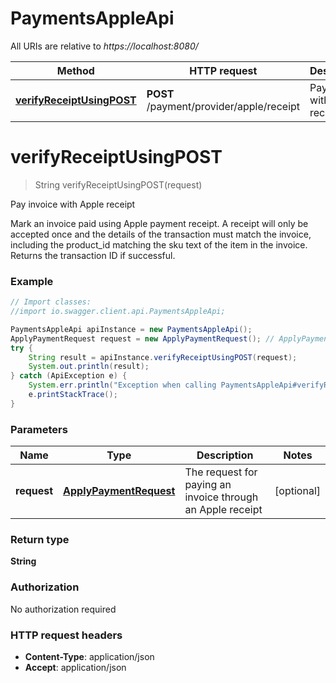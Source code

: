 # PaymentsAppleApi

All URIs are relative to *https://localhost:8080/*

Method | HTTP request | Description
------------- | ------------- | -------------
[**verifyReceiptUsingPOST**](PaymentsAppleApi.md#verifyReceiptUsingPOST) | **POST** /payment/provider/apple/receipt | Pay invoice with Apple receipt


<a name="verifyReceiptUsingPOST"></a>
# **verifyReceiptUsingPOST**
> String verifyReceiptUsingPOST(request)

Pay invoice with Apple receipt

Mark an invoice paid using Apple payment receipt. A receipt will only be accepted once and the details of the transaction must match the invoice, including the product_id matching the sku text of the item in the invoice. Returns the transaction ID if successful.

### Example
```java
// Import classes:
//import io.swagger.client.api.PaymentsAppleApi;

PaymentsAppleApi apiInstance = new PaymentsAppleApi();
ApplyPaymentRequest request = new ApplyPaymentRequest(); // ApplyPaymentRequest | The request for paying an invoice through an Apple receipt
try {
    String result = apiInstance.verifyReceiptUsingPOST(request);
    System.out.println(result);
} catch (ApiException e) {
    System.err.println("Exception when calling PaymentsAppleApi#verifyReceiptUsingPOST");
    e.printStackTrace();
}
```

### Parameters

Name | Type | Description  | Notes
------------- | ------------- | ------------- | -------------
 **request** | [**ApplyPaymentRequest**](ApplyPaymentRequest.md)| The request for paying an invoice through an Apple receipt | [optional]

### Return type

**String**

### Authorization

No authorization required

### HTTP request headers

 - **Content-Type**: application/json
 - **Accept**: application/json

